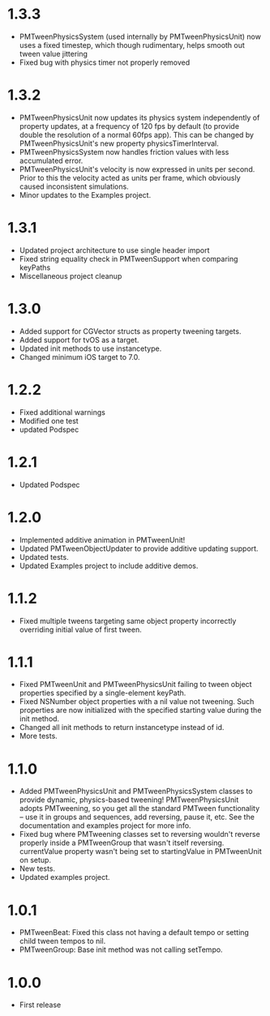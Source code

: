 1.3.3
=====
* PMTweenPhysicsSystem (used internally by PMTweenPhysicsUnit) now uses a fixed timestep, which though rudimentary, helps smooth out tween value jittering
* Fixed bug with physics timer not properly removed

1.3.2
=====
* PMTweenPhysicsUnit now updates its physics system independently of property updates, at a frequency of 120 fps by default (to provide double the resolution of a normal 60fps app). This can be changed by PMTweenPhysicsUnit's new property physicsTimerInterval.
* PMTweenPhysicsSystem now handles friction values with less accumulated error.
* PMTweenPhysicsUnit's velocity is now expressed in units per second. Prior to this the velocity acted as units per frame, which obviously caused inconsistent simulations.
* Minor updates to the Examples project.

1.3.1
=====
* Updated project architecture to use single header import
* Fixed string equality check in PMTweenSupport when comparing keyPaths
* Miscellaneous project cleanup

1.3.0
=====
* Added support for CGVector structs as property tweening targets.
* Added support for tvOS as a target.
* Updated init methods to use instancetype.
* Changed minimum iOS target to 7.0.

1.2.2
=====
* Fixed additional warnings
* Modified one test
* updated Podspec

1.2.1
=====
* Updated Podspec

1.2.0
=====
* Implemented additive animation in PMTweenUnit!
* Updated PMTweenObjectUpdater to provide additive updating support.
* Updated tests.
* Updated Examples project to include additive demos.

1.1.2
=====
* Fixed multiple tweens targeting same object property incorrectly overriding initial value of first tween.

1.1.1
=====
* Fixed PMTweenUnit and PMTweenPhysicsUnit failing to tween object properties specified by a single-element keyPath.
* Fixed NSNumber object properties with a nil value not tweening. Such properties are now initialized with the specified starting value during the init method.
* Changed all init methods to return instancetype instead of id.
* More tests.

1.1.0
=====
* Added PMTweenPhysicsUnit and PMTweenPhysicsSystem classes to provide dynamic, physics-based tweening! PMTweenPhysicsUnit adopts PMTweening, so you get all the standard PMTween functionality – use it in groups and sequences, add reversing, pause it, etc. See the documentation and examples project for more info.
* Fixed bug where PMTweening classes set to reversing wouldn't reverse properly inside a PMTweenGroup that wasn't itself reversing.
currentValue property wasn't being set to startingValue in PMTweenUnit on setup.
* New tests.
* Updated examples project.

1.0.1
=====
* PMTweenBeat: Fixed this class not having a default tempo or setting child tween tempos to nil.
* PMTweenGroup: Base init method was not calling setTempo.

1.0.0
=====
* First release